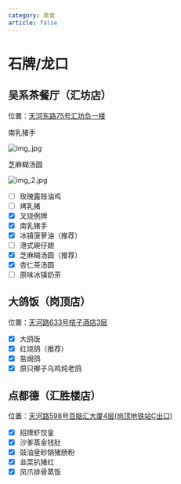 ```yaml
---
category: 美食
article: false
---
```


# 石牌/龙口

## 吴系茶餐厅（汇坊店）

<span class="icon iconfont icon-locate"></span> 位置：<a href="https://ditu.amap.com/place/B00141J13M" target="_blank">天河东路75号汇坊负一楼</a>

南乳猪手

![img_jpg](https://img.sherry4869.com/Blog/life/delicacies/guangzhou/th/sp_lk/wuxicafe/img.jpg)

芝麻糊汤圆

![img_2.jpg](https://img.sherry4869.com/Blog/life/delicacies/guangzhou/th/sp_lk/wuxicafe/img_1.jpg)

- [ ] 玫瑰露豉油鸡
- [ ] 烤乳猪
- [x] 叉烧例牌
- [x] 南乳猪手
- [x] 冰镇菠萝油（推荐）
- [ ] 港式碗仔翅
- [x] 芝麻糊汤圆（推荐）
- [x] 杏仁茶汤圆
- [ ] 原味冰镇奶茶

## 大鸽饭（岗顶店）

<span class="icon iconfont icon-locate"></span> 位置：<a href="https://ditu.amap.com/place/B0FFIS13WN" target="_blank">天河路633号桔子酒店3层</a>

- [x] 大鸽饭
- [x] 红烧鸽（推荐）
- [x] 盐焗鸽
- [x] 原只椰子乌鸡炖老鸽

## 点都德（汇胜楼店）

<span class="icon iconfont icon-locate"></span> 位置：<a href="https://ditu.amap.com/place/B0FFGHE53M" target="_blank">天河路598号百脑汇大厦4层(岗顶地铁站C出口)</a>

- [x] 招牌虾饺皇
- [x] 沙爹蒸金钱肚
- [x] 豉油皇砂锅猪肠粉
- [x] 韭菜扒猪红
- [x] 凤爪排骨蒸饭